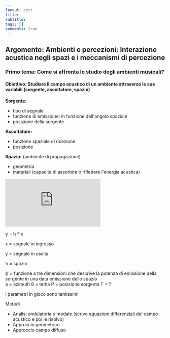 ```yaml
---
layout: post
title:  
subtitle:  
tags: []
comments: true
---
```

<html>
<head>
<style>
div.a {
  text-align: center;
}
div.b {
  text-align: left;
}
div.c {
  text-align: right;
}
div.d {
  text-align: justify;
}
</style>
</head>
<body>

<div class="b">
<h2><b>Argomento</b>: Ambienti e percezioni: Interazione acustica negli spazi e i meccanismi di percezione</h2>
<h3><b>Primo tema</b>: Come si affronta lo studio degli ambienti musicali?</h3>
<h4><b>Obiettivo</b>: Studiare il campo acustico di un ambiente attraverso le sue variabili (sorgente, ascoltatore, spazio)</h4>


<p><b>Sorgente:</b>

- tipo di segnale
- funzione di emissione: in funzione dell'angolo spaziale
- posizione della sorgente


<b>Ascoltatore:</b>

- funzione spaziale di ricezione
- posizione


<b>Spazio:</b> (ambiente di propagazione)


- geometria
- materiali (capacità di assorbire o riflettere l'energia acustica)
</p>


<div class="container">
 <iframe src="https://www.youtube.com/embed/lLUcOFwZvyY" 
 frameborder="0" allowfullscreen class="video"></iframe>
 </div>


y = h * x

x = segnale in ingresso

y = segnale in uscita

h = spazio


ϕ = funzione a tre dimensioni che descrive la potenza di emissione della sorgente in una data emissione dello spazio  
a = azimuth
θ = tetha
P = posizione sorgente
Γ = ?



i parametri in gioco sono tantissimi


Metodi

- Analisi ondulatoria o modale (scrivo equazioni differenziali del campo acustico e poi le risolvo)
- Approccio geometrico
- Approccio campo diffuso
